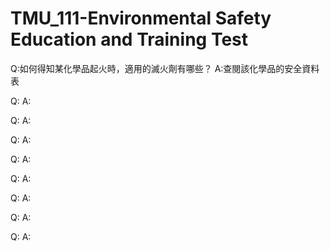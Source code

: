 # TMU_111-Environmental Safety Education and Training Test

Q:如何得知某化學品起火時，適用的滅火劑有哪些？
A:查閱該化學品的安全資料表

Q:
A:

Q:
A:

Q:
A:

Q:
A:

Q:
A:

Q:
A:

Q:
A:

Q:
A:
